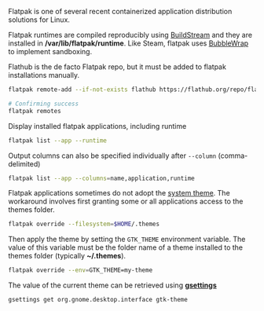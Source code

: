 Flatpak is one of several recent containerized application distribution solutions for Linux.

Flatpak runtimes are compiled reproducibly using [BuildStream](https://www.buildstream.build/) and they are installed in **/var/lib/flatpak/runtime**.
Like Steam, flatpak uses [BubbleWrap](https://github.com/containers/bubblewrap) to implement sandboxing.

Flathub is the de facto Flatpak repo, but it must be added to flatpak installations manually.
```sh
flatpak remote-add --if-not-exists flathub https://flathub.org/repo/flathub.flatpakrepo

# Confirming success
flatpak remotes 
```

Display installed flatpak applications, including runtime
```sh
flatpak list --app --runtime
```

Output columns can also be specified individually after `--column` (comma-delimited)
```sh
flatpak list --app --columns=name,application,runtime
```

Flatpak applications sometimes do not adopt the [system theme](https://itsfoss.com/flatpak-app-apply-theme/).
The workaround involves first granting some or all applications access to the themes folder.
```sh
flatpak override --filesystem=$HOME/.themes
```

Then apply the theme by setting the `GTK_THEME` environment variable.
The value of this variable must be the folder name of a theme installed to the themes folder (typically **~/.themes**).
```sh
flatpak override --env=GTK_THEME=my-theme 
```

The value of the current theme can be retrieved using [**gsettings**](../Gnome/#gsettings)
```sh
gsettings get org.gnome.desktop.interface gtk-theme
```
